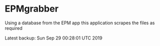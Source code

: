 # EPMgrabber
Using a database from the EPM app this application scrapes the files as required


Latest backup: Sun Sep 29 00:28:01 UTC 2019
